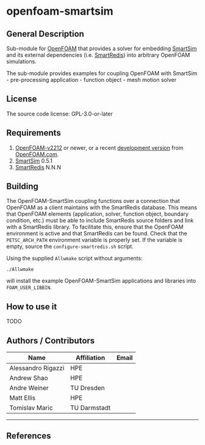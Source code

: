 # openfoam-smartsim 

## General Description

Sub-module for [OpenFOAM][OpenFOAM] that provides a solver for embedding [SmartSim][SmartSim]
and its external dependencies (i.e. [SmartRedis][SmartRedis]) into arbitrary OpenFOAM simulations.

The sub-module provides examples for coupling OpenFOAM with SmartSim 
    - pre-processing application 
    - function object
    - mesh motion solver

## License

The source code license: GPL-3.0-or-later

## Requirements

1. [OpenFOAM-v2212] or newer, or a recent [development version][OpenFOAM-git]
   from [OpenFOAM.com][OpenFOAM]. 
2. [SmartSim] 0.5.1 
2. [SmartRedis] N.N.N 

## Building

The OpenFOAM-SmartSim coupling functions over a connection that OpenFOAM as a client maintains with the SmartRedis database. This means that OpenFOAM elements (application, solver, function object, boundary condition, etc.) must be able to include SmartRedis source folders and link with a SmartRedis library. To facilitate this, ensure that the OpenFOAM environment is active and that SmartRedis can be found. Check that the `PETSC_ARCH_PATH` environment variable is properly set. If the variable is empty, source the `configure-smartredis.sh` script.

Using the supplied `Allwmake` script without arguments:

```
./Allwmake
```

will install the example OpenFOAM-SmartSim applications and libraries into `FOAM_USER_LIBBIN`. 

## How to use it

TODO

## Authors / Contributors

| Name | Affiliation | Email
|------|-------|-----------|
| Alessandro Rigazzi | HPE | |
| Andrew Shao | HPE | |
| Andre Weiner | TU Dresden | |
| Matt  Ellis | HPE | |
| Tomislav Maric | TU Darmstadt | |

----

[OpenFOAM]: https://www.openfoam.com
[OpenFOAM-v2212]: https://www.openfoam.com/releases/openfoam-v2212/
[OpenFOAM-git]: https://develop.openfoam.com/Development/openfoam

[SmartSim]: https://github.com/CrayLabs/SmartSim 
[SmartSim-Installation]: https://www.craylabs.org/docs/installation_instructions/basic.html
[SmartRedis]: https://www.craylabs.org/docs/installation_instructions/basic.html

## References



